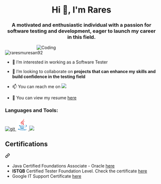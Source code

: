 <h1 align="center">Hi 👋, I'm Rares</h1>
<h3 align="center">A motivated and enthusiastic individual with a passion for software testing and development, eager to launch my career in this field.</h3>
<img align="right" alt="Coding" width="400" src="https://cdn.dribbble.com/users/1162077/screenshots/3848914/media/320984a9ca58b3c73274c9259ecf6de8.gif">

<p align="left"> <img src="https://komarev.com/ghpvc/?username=raresmuresan92&label=Profile%20views&color=0e75b6&style=flat" alt="raresmuresan92" /> </p>

- 👀 I’m interested in working as a Software Tester

- 🤝 I’m looking to collaborate on **projects that can enhance my skills and build confidence in the testing field**

- 📫 You can reach me on <a href="https://www.linkedin.com/in/rares-muresan/" rel="nofollow">
<img src="https://camo.githubusercontent.com/44ace6d148c5e97eebb0a013b2b033faffac5d73c90415a022710eb73ebe334c/68747470733a2f2f696d672e736869656c64732e696f2f62616467652f4c696e6b6564496e2d626c75653f6c6f676f3d6c696e6b6564696e266c6f676f436f6c6f723d7768697465267374796c653d666c6174" data-canonical-src="https://img.shields.io/badge/LinkedIn-blue?logo=linkedin&amp;logoColor=white&amp;style=flat" style="max-width: 100%;"></a>

- 📄 You can view my resume <a href="https://drive.google.com/file/d/1HSC-8Gc6D29hJRZPWGpqIX2HXvYBOT6A/view?usp=sharing" rel="nofollow">here</a>

<p align="left">
</p>

<h3 align="left">Languages and Tools:</h3>
<p align="left"> <a href="https://git-scm.com/" target="_blank" rel="noreferrer"> <img src="https://www.vectorlogo.zone/logos/git-scm/git-scm-icon.svg" alt="git" width="40" height="40"/> </a> <a href="https://www.java.com" target="_blank" rel="noreferrer"> <img src="https://raw.githubusercontent.com/devicons/devicon/master/icons/java/java-original.svg" alt="java" width="40" height="40"/> <img src="https://camo.githubusercontent.com/1a876671183caebbcb381c83ac61deb7c69931adb5345c22ddb194b248158d80/68747470733a2f2f696d672e736869656c64732e696f2f62616467652f4a6972612d626c75653f6c6f676f3d61746c61737369616e266c6f676f436f6c6f723d7768697465267374796c653d666f722d7468652d6261646765" data-canonical-src="https://img.shields.io/badge/Jira-blue?logo=atlassian&amp;logoColor=white&amp;style=for-the-badge" style="max-width: 100%;"> </a> </p>

<div class="markdown-heading" dir="auto"><h2 class="heading-element" dir="auto">Certifications</h2><a id="user-content-courses-and-certifications" class="anchor" aria-label="Permalink: Courses and certifications" href="#courses-and-certifications"><svg class="octicon octicon-link" viewBox="0 0 16 16" version="1.1" width="16" height="16" aria-hidden="true"><path d="m7.775 3.275 1.25-1.25a3.5 3.5 0 1 1 4.95 4.95l-2.5 2.5a3.5 3.5 0 0 1-4.95 0 .751.751 0 0 1 .018-1.042.751.751 0 0 1 1.042-.018 1.998 1.998 0 0 0 2.83 0l2.5-2.5a2.002 2.002 0 0 0-2.83-2.83l-1.25 1.25a.751.751 0 0 1-1.042-.018.751.751 0 0 1-.018-1.042Zm-4.69 9.64a1.998 1.998 0 0 0 2.83 0l1.25-1.25a.751.751 0 0 1 1.042.018.751.751 0 0 1 .018 1.042l-1.25 1.25a3.5 3.5 0 1 1-4.95-4.95l2.5-2.5a3.5 3.5 0 0 1 4.95 0 .751.751 0 0 1-.018 1.042.751.751 0 0 1-1.042.018 1.998 1.998 0 0 0-2.83 0l-2.5 2.5a1.998 1.998 0 0 0 0 2.83Z"></path></svg></a></div>
<ul dir="auto">
    <li>Java Certified Foundations Associate - Oracle <a href="https://drive.google.com/file/d/1ErlGTNOuvPh-X2DigjCGS0oXTPDFAvBH/view?usp=sharing" rel="nofollow">here</a></li>
    <li><b>ISTQB</b> Certified Tester Foundation Level. Check the certificate <a href="https://drive.google.com/file/d/1opeEr_FwnwU6-PDNgQxiINH6wvOHs5ht/view?usp=sharing" rel="nofollow">here</a></li>
    <li> Google IT Support Certificate <a href="https://coursera.org/share/dbf9d569d62cd0ba2947e512d465366b" rel="nofollow">here</a></li>
</ul>

